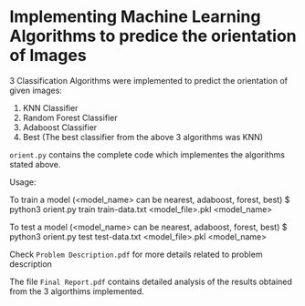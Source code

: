 # Implementing Machine Learning Algorithms to predice the orientation of Images

3 Classification Algorithms were implemented to predict the orientation of given images:

1. KNN Classifier
2. Random Forest Classifier
3. Adaboost Classifier
4. Best (The best classifier from the above 3 algorithms was KNN)

`orient.py` contains the complete code which implementes the algorithms stated above.

Usage:

To train a model (<model_name> can be nearest, adaboost, forest, best)
   $ python3 orient.py train train-data.txt <model_file>.pkl <model_name>

To test a model (<model_name> can be nearest, adaboost, forest, best)
   $ python3 orient.py test test-data.txt <model_file>.pkl <model_name>

Check `Problem Description.pdf` for more details related to problem description

The file `Final Report.pdf` contains detailed analysis of the results obtained from the 3 algorthims implemented.
